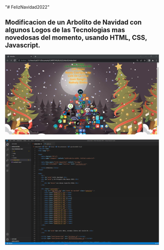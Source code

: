 "# FelizNavidad2022" 

## Modificacion de un Arbolito de Navidad con algunos Logos de las Tecnologias mas novedosas del momento, usando HTML, CSS, Javascript.

![](img/arbol.PNG)

![](img/codearbolito.png)
